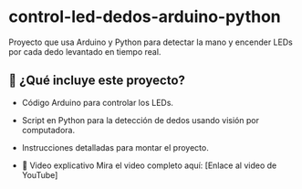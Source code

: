 # control-led-dedos-arduino-python
Proyecto que usa Arduino y Python para detectar la mano y encender LEDs por cada dedo levantado en tiempo real.

## 🚀 ¿Qué incluye este proyecto?
- Código Arduino para controlar los LEDs.
- Script en Python para la detección de dedos usando visión por computadora.
- Instrucciones detalladas para montar el proyecto.

- 🎥 Video explicativo
Mira el video completo aquí: [Enlace al video de YouTube]
